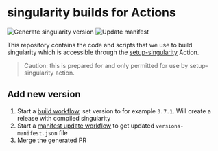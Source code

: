# singularity builds for Actions

![Generate singularity version](https://github.com/eWaterCycle/singularity-versions/workflows/Generate%20singularity%20version/badge.svg)
![Update manifest](https://github.com/eWaterCycle/singularity-versions/workflows/Update%20manifest/badge.svg)

This repository contains the code and scripts that we use to build singularity which is accessible through the [setup-singularity](https://github.com/eWaterCycle/setup-singularity) Action.

> Caution: this is prepared for and only permitted for use by setup-singularity action.

## Add new version

1. Start a [build workflow](https://github.com/eWaterCycle/singularity-versions/actions?query=workflow%3A%22Generate+singularity+version%22), set version to for example `3.7.1`. Will create a release with compiled singularity
1. Start a [manifest update workflow](https://github.com/eWaterCycle/singularity-versions/actions?query=workflow%3A%22Create+Pull+Request%22) to get updated `versions-manifest.json` file
1. Merge the generated PR
